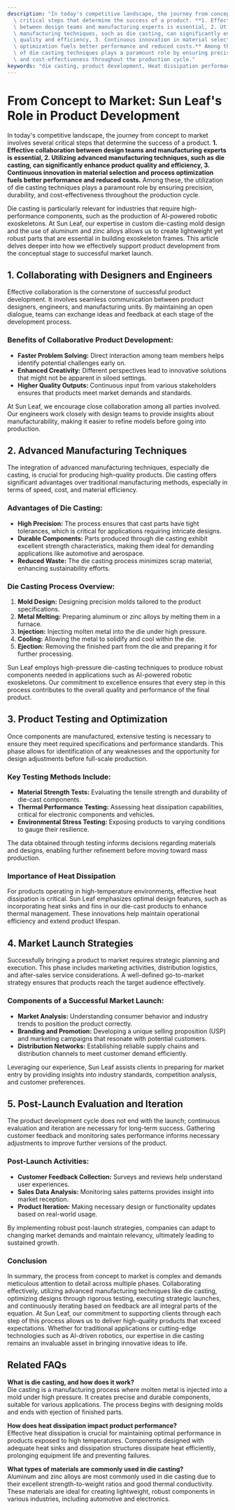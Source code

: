 ```yaml
---
description: "In today's competitive landscape, the journey from concept to market involves several\
  \ critical steps that determine the success of a product. **1. Effective collaboration\
  \ between design teams and manufacturing experts is essential, 2. Utilizing advanced\
  \ manufacturing techniques, such as die casting, can significantly enhance product\
  \ quality and efficiency, 3. Continuous innovation in material selection and process\
  \ optimization fuels better performance and reduced costs.** Among these, the utilization\
  \ of die casting techniques plays a paramount role by ensuring precision, durability,\
  \ and cost-effectiveness throughout the production cycle."
keywords: "die casting, product development, Heat dissipation performance, Heat sink"
---
```

# From Concept to Market: Sun Leaf's Role in Product Development

In today's competitive landscape, the journey from concept to market involves several critical steps that determine the success of a product. **1. Effective collaboration between design teams and manufacturing experts is essential, 2. Utilizing advanced manufacturing techniques, such as die casting, can significantly enhance product quality and efficiency, 3. Continuous innovation in material selection and process optimization fuels better performance and reduced costs.** Among these, the utilization of die casting techniques plays a paramount role by ensuring precision, durability, and cost-effectiveness throughout the production cycle.

Die casting is particularly relevant for industries that require high-performance components, such as the production of AI-powered robotic exoskeletons. At Sun Leaf, our expertise in custom die-casting mold design and the use of aluminum and zinc alloys allows us to create lightweight yet robust parts that are essential in building exoskeleton frames. This article delves deeper into how we effectively support product development from the conceptual stage to successful market launch.

## **1. Collaborating with Designers and Engineers**

Effective collaboration is the cornerstone of successful product development. It involves seamless communication between product designers, engineers, and manufacturing units. By maintaining an open dialogue, teams can exchange ideas and feedback at each stage of the development process.

### Benefits of Collaborative Product Development:
- **Faster Problem Solving:** Direct interaction among team members helps identify potential challenges early on.
- **Enhanced Creativity:** Different perspectives lead to innovative solutions that might not be apparent in siloed settings.
- **Higher Quality Outputs:** Continuous input from various stakeholders ensures that products meet market demands and standards.

At Sun Leaf, we encourage close collaboration among all parties involved. Our engineers work closely with design teams to provide insights about manufacturability, making it easier to refine models before going into production.

## **2. Advanced Manufacturing Techniques**

The integration of advanced manufacturing techniques, especially die casting, is crucial for producing high-quality products. Die casting offers significant advantages over traditional manufacturing methods, especially in terms of speed, cost, and material efficiency.

### Advantages of Die Casting:
- **High Precision:** The process ensures that cast parts have tight tolerances, which is critical for applications requiring intricate designs.
- **Durable Components:** Parts produced through die casting exhibit excellent strength characteristics, making them ideal for demanding applications like automotive and aerospace.
- **Reduced Waste:** The die casting process minimizes scrap material, enhancing sustainability efforts.

### Die Casting Process Overview:
1. **Mold Design:** Designing precision molds tailored to the product specifications.
2. **Metal Melting:** Preparing aluminum or zinc alloys by melting them in a furnace.
3. **Injection:** Injecting molten metal into the die under high pressure.
4. **Cooling:** Allowing the metal to solidify and cool within the die.
5. **Ejection:** Removing the finished part from the die and preparing it for further processing.

Sun Leaf employs high-pressure die-casting techniques to produce robust components needed in applications such as AI-powered robotic exoskeletons. Our commitment to excellence ensures that every step in this process contributes to the overall quality and performance of the final product.

## **3. Product Testing and Optimization**

Once components are manufactured, extensive testing is necessary to ensure they meet required specifications and performance standards. This phase allows for identification of any weaknesses and the opportunity for design adjustments before full-scale production.

### Key Testing Methods Include:
- **Material Strength Tests:** Evaluating the tensile strength and durability of die-cast components.
- **Thermal Performance Testing:** Assessing heat dissipation capabilities, critical for electronic components and vehicles.
- **Environmental Stress Testing:** Exposing products to varying conditions to gauge their resilience.

The data obtained through testing informs decisions regarding materials and designs, enabling further refinement before moving toward mass production.

### Importance of Heat Dissipation
For products operating in high-temperature environments, effective heat dissipation is critical. Sun Leaf emphasizes optimal design features, such as incorporating heat sinks and fins in our die-cast products to enhance thermal management. These innovations help maintain operational efficiency and extend product lifespan.

## **4. Market Launch Strategies**

Successfully bringing a product to market requires strategic planning and execution. This phase includes marketing activities, distribution logistics, and after-sales service considerations. A well-defined go-to-market strategy ensures that products reach the target audience effectively.

### Components of a Successful Market Launch:
- **Market Analysis:** Understanding consumer behavior and industry trends to position the product correctly.
- **Branding and Promotion:** Developing a unique selling proposition (USP) and marketing campaigns that resonate with potential customers.
- **Distribution Networks:** Establishing reliable supply chains and distribution channels to meet customer demand efficiently.

Leveraging our experience, Sun Leaf assists clients in preparing for market entry by providing insights into industry standards, competition analysis, and customer preferences. 

## **5. Post-Launch Evaluation and Iteration**

The product development cycle does not end with the launch; continuous evaluation and iteration are necessary for long-term success. Gathering customer feedback and monitoring sales performance informs necessary adjustments to improve further versions of the product.

### Post-Launch Activities:
- **Customer Feedback Collection:** Surveys and reviews help understand user experiences.
- **Sales Data Analysis:** Monitoring sales patterns provides insight into market reception.
- **Product Iteration:** Making necessary design or functionality updates based on real-world usage.

By implementing robust post-launch strategies, companies can adapt to changing market demands and maintain relevancy, ultimately leading to sustained growth.

### Conclusion

In summary, the process from concept to market is complex and demands meticulous attention to detail across multiple phases. Collaborating effectively, utilizing advanced manufacturing techniques like die casting, optimizing designs through rigorous testing, executing strategic launches, and continuously iterating based on feedback are all integral parts of the equation. At Sun Leaf, our commitment to supporting clients through each step of this process allows us to deliver high-quality products that exceed expectations. Whether for traditional applications or cutting-edge technologies such as AI-driven robotics, our expertise in die casting remains an invaluable asset in bringing innovative ideas to life.

## Related FAQs
**What is die casting, and how does it work?**  
Die casting is a manufacturing process where molten metal is injected into a mold under high pressure. It creates precise and durable components, suitable for various applications. The process begins with designing molds and ends with ejection of finished parts.

**How does heat dissipation impact product performance?**  
Effective heat dissipation is crucial for maintaining optimal performance in products exposed to high temperatures. Components designed with adequate heat sinks and dissipation structures dissipate heat efficiently, prolonging equipment life and preventing failures.

**What types of materials are commonly used in die casting?**  
Aluminum and zinc alloys are most commonly used in die casting due to their excellent strength-to-weight ratios and good thermal conductivity. These materials are ideal for creating lightweight, robust components in various industries, including automotive and electronics.

